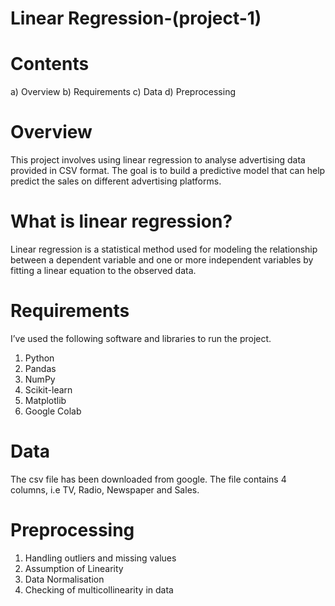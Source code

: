 # Linear Regression-(project-1)

# Contents
a) Overview
b) Requirements
c) Data
d) Preprocessing

# Overview
This project involves using linear regression to analyse advertising data provided in CSV format. The goal is to build a predictive model that can help predict the sales on different advertising platforms.

# What is linear regression?
Linear regression is a statistical method used for modeling the relationship between a dependent variable and one or more independent variables by fitting a linear equation to the observed data.

# Requirements
I’ve used the following software and libraries to run the project. 
1. Python
2. Pandas
3. NumPy
4. Scikit-learn
5. Matplotlib
6. Google Colab

# Data
The csv file has been downloaded from google. The file contains 4 columns, i.e TV, Radio, Newspaper and Sales.

# Preprocessing
1) Handling outliers and missing values
2) Assumption of Linearity
3) Data Normalisation
4) Checking of multicollinearity in data
